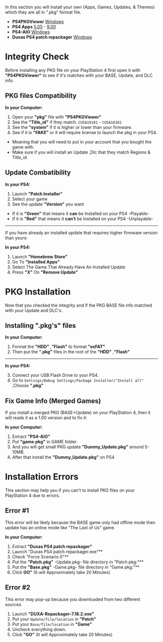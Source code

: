 In this section you will install your own (Apps, Games, Updates, & Themes) which they are all in ".pkg" format file.

- **PS4PKGViewer** [Windows](https://github.com/ZHassanQ/PS4-GoldHEN-Guide/releases/download/Computer/PS4PKGViewer.v1.5-LMAN.zip)
- **PS4 Apps** [5.05](https://github.com/ZHassanQ/PS4-GoldHEN-Guide/releases/tag/5.05) - [9.00](https://github.com/ZHassanQ/PS4-GoldHEN-Guide/releases/tag/9.00)
- **PS4-AIO** [Windows](https://github.com/ZHassanQ/PS4-GoldHEN-Guide/releases/download/Computer/PS4-AiO.v27.zip)
- **Duxas PS4 patch repackager** [Windows](https://github.com/ZHassanQ/PS4-GoldHEN-Guide/releases/download/Computer/Duxas.PS4.patch.repackager.7.2.18.zip)


# Integrity Check

Before installing any PKG file on your PlayStation 4 first open it with **"PS4PKGViewer"** to see if it's matches with your BASE, Update, and DLC info.

## PKG files Compatibility

**In your Computer:**

1. Open your **"pkg"** file with **"PS4PKGViewer"**
2. See the **"Title_id"** if they match. `CUSA10101` - `CUSA10101`
3. See the **"system"** if it is higher or lower than your firmware.
4. See if it is **"FAKE"** or it will require license to launch the pkg in your PS4.
- Meaning that you will need to put in your account that you bought the game with.
- Make sure if you will install an Update ,Dlc that they match Regions & Title_id.


## Update Combatibility

**In your PS4:**

1. Launch **"Patch Installer"**
2. Select your game
3. See the update **"Version"** you want

- If it is **"Green"** that means it **can** be Installed on your PS4 -Playable-
- If it is **"Red"** that means it **can't** be Installed on your PS4 -Unplayable-

---

If you have already an installed update that requires higher firmware version than yours:

**In your PS4:**

1. Launch **"Homebrew Store"**
2. Go To **"Installed Apps"**
3. Select The Game That Already Have An Installed Update
4. Press **"X"** On **"Remove Update"**


# PKG Installation

Now that you checked the integrity and if the PKG BASE file info matched with your Update and DLC's.


## Installing ".pkg's" files

**In your Computer:**

1. Format the **"HDD"** ,**"Flash"** to format **"exFAT"**
2. Then put the **".pkg"** files in the root of the **"HDD"** ,**"Flash"**

---

**In your PS4:**

3. Connect your USB Flash Drive to your PS4.
4. Go to `Settings/Debug Settings/Package Installer/"Install all"` ,Choose **".pkg"**


##  Fix Game Info (Merged Games)

If you install a merged PKG (BASE+Update) on your PlayStation 4, then it will reads it as a 1.00 version and to fix it:

**In your Computer:**

1. Extract **"PS4-AIO"**
2. Put **"game.pkg"** in GAME folder.
3. And you will get small PKG update **"Dummy_Update.pkg"** around 5-10MB.
4. After that install the **"Dummy_Update.pkg"** on PS4

# Installation Errors

This section may help you if you can't to install PKG files on your PlayStation 4 due to errors.

## Error #1

This error will be likely because the BASE game only had offline mode then update has an online mode like "The Last of Us" game.

**In your Computer:**

1. Extract **"Duxas PS4 patch repackager"**
2. Launch "Duxas PS4 patch repackager.exe"**
3. Check "Force Scenario 0"**
4. Put the **"Patch.pkg"** -Update.pkg- file directory in "Patch pkg:"**
5. Put the **"Base.pkg"** -Game.pkg- file directory in "Game pkg:"**
6. Click **GO"** (It will Approximately take 20 Minutes)

## Error #2 

This error may pop-up because you downloaded from two different sources.

1. Launch **"DUXA-Repackager-7.18.2.exe"**
2. Put your `Update/file/location` in **"Patch"**
3. Put your `Base/file/location` in **"Game"**
4. Uncheck everything down.
5. Click **"GO"** (It will Approximately take 20 Minutes) 
